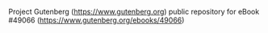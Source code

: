 Project Gutenberg (https://www.gutenberg.org) public repository for eBook #49066 (https://www.gutenberg.org/ebooks/49066)
